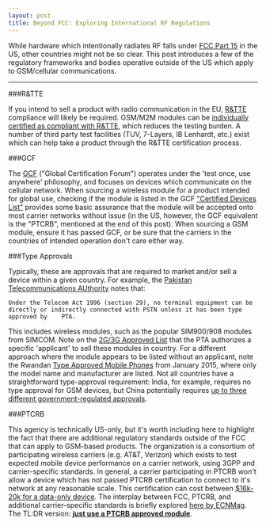 ```yaml
---
layout: post
title: Beyond FCC: Exploring International RF Regulations
---
```


While hardware which intentionally radiates RF falls under [FCC Part 15](http://www.digikey.com/en/articles/techzone/2011/mar/the-fcc-road-part-15-from-concept-to-approval) in the US, other countries might not be so clear.  This post introduces a few of the regulatory frameworks and bodies operative outside of the US which apply to GSM/cellular communications.

-----

###R&TTE

If you intend to sell a product with radio communication in the EU, [R&TTE](http://www.tuv.com/en/usa/services_usa/product_testing/telecom_it/rtte_directive/rtte_directive.html) compliance will likely be required.  GSM/M2M modules can be [individually certified as compliant with R&TTE](http://www.tuv-sud.co.uk/uploads/images/1365171464129234960088/uk-mkg-guide-to-wireless-m2m-module-integration-en-uk.pdf), which reduces the testing burden.  A number of third party test facilities (TUV, 7-Layers, IB Lenhardt, etc.) exist which can help take a product through the R&TTE certification process.

###GCF

The [GCF](http://www.globalcertificationforum.org/) ("Global Certification Forum") operates under the 'test once, use anywhere' philosophy, and focuses on devices which communicate on the cellular network.  When sourcing a wireless module for a product intended for global use, checking if the module is listed in the GCF ["Certified Devices List"](http://www.globalcertificationforum.org/devices/certified-devices.html) provides some basic assurance that the module will be accepted onto most carrier networks without issue (in the US, however, the GCF equivalent is the "PTCRB", mentioned at the end of this post).  When sourcing a GSM module, ensure it has passed GCF, or be sure that the carriers in the countries of intended operation don't care either way. 

###Type Approvals

Typically, these are approvals that are required to market and/or sell a device within a given country.  For example, the [Pakistan Telecommunications AUthority](http://www.pta.gov.pk/index.php?Itemid=180) notes that:

	Under the Telecom Act 1996 (section 29), no terminal equipment can be directly or indirectly connected with PSTN unless it has been type approved by 	PTA.

This includes wireless modules, such as the popular SIM900/908 modules from SIMCOM.  Note on the [2G/3G Approved List](http://www.pta.gov.pk/media/ta/2g_3g_lte_mod_191214.pdf) that the PTA authorizes a specific 'applicant' to sell these modules in country.  For a different approach where the module appears to be listed without an applicant, note the Rwandan [Type Approved Mobile Phones](http://www.rura.rw/fileadmin/docs/TYPE_APPROVED_mobile_handsets_2015.pdf) from January 2015, where only the model name and manufacturer are listed.  Not all countries have a straightforward type-approval requirement:  India, for example, requires no type approval for GSM devices, but China potentially requires [up to three different government-regulated approvals](http://www.7layers.com/#!/type-approval/type-approval-asia/p-r-of-china/). 

###PTCRB

This agency is technically US-only, but it's worth including here to highlight the fact that there are additional regulatory standards outside of the FCC that can apply to GSM-based products.  The organization is a consortium of participating wireless carriers (e.g. AT&T, Verizon) which exists to test expected mobile device performance on a carrier network, using 3GPP and carrier-specific standards.  In general, a carrier participating in PTCRB won't allow a device which has not passed PTCRB certification to connect to it's network at any reasonable scale.  This certification can cost between [$16k-20k for a data-only device](http://m2msupport.net/m2msupport/ptcrb-process-costs-timeline-and-labs/). The interplay between FCC, PTCRB, and additional carrier-specific standards is briefly explored [here by ECNMag](http://www.ecnmag.com/articles/2012/07/cellular-carrier-certification-requirements).  The TL:DR version: **[just use a PTCRB approved module](https://www.ptcrb.com/vendor/complete/complete_request.cfm)**.

